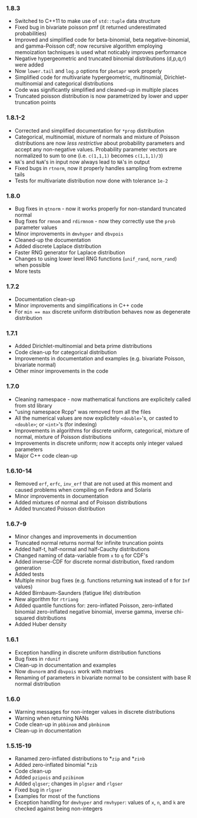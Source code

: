### 1.8.3

* Switched to C++11 to make use of `std::tuple` data structure
* Fixed bug in bivariate poisson pmf (it returned underestimated probabilities)
* Improved and simplified code for beta-binomial, beta negative-binomial,
and gamma-Poisson cdf; now recursive algorithm employing memoization tachniques
is used what noticably improves performance
* Negative hypergeometric and truncated binomial distributions (d,p,q,r) were added
* Now `lower.tail` and `log.p` options for `pbetapr` work properly
* Simplified code for multivariate hypergeometric, multinomial,
Dirichlet-multinomial and categorical distributions
* Code was significantly simplified and cleaned-up in multiple places
* Truncated poisson distribution is now parametrized by
  lower and upper truncation points


### 1.8.1-2

* Corrected and simplified documentation for `*prop` distribution
* Categorical, multinomial, mixture of normals and mixture of Poisson
distributions are now *less restrictive* about probability parameters
and accept any non-negative values. Probability parameter vectors are
normalized to sum to one (i.e. `c(1,1,1)` becomes `c(1,1,1)/3`)
* `NA`'s and `NaN`'s in input now always lead to `NA`'s in output
* Fixed bugs in `rtnorm`, now it properly handles sampling from extreme
tails
* Tests for multivariate distribution now done
with tolerance `1e-2`

### 1.8.0

* Bug fixes in `qtnorm` - now it works properly for
non-standard truncated normal
* Bug fixes for `rmnom` and `rdirmnom` - now they correctly
use the `prob` parameter values
* Minor improvements in `dmvhyper` and `dbvpois`
* Cleaned-up the documentation
* Added discrete Laplace distribution
* Faster RNG generator for Laplace distribution
* Changes to using lower level RNG functions
(`unif_rand`, `norm_rand`) when possible
* More tests

### 1.7.2

* Documentation clean-up
* Minor improvements and simplifications in C++ code
* For `min == max` discrete uniform distribution behaves now
as degenerate distribution

### 1.7.1

* Added Dirichlet-multinomial and beta prime distributions
* Code clean-up for categorical distribution
* Improvements in documentation and examples (e.g. bivariate Poisson,
bivariate normal)
* Other minor improvements in the code

### 1.7.0

* Cleaning namespace - now mathematical functions are explicitely
called from std library
* "using namespace Rcpp" was removed from all the files
* All the numerical values are now explicitely `<double>`'s,
or casted to `<double>`; or `<int>`'s (for indexing)
* Improvements in algorithms for discrete uniform, categorical,
mixture of normal, mixture of Poisson distributions
* Improvements in discrete uniform; now it accepts only integer
valued parameters
* Major C++ code clean-up

### 1.6.10-14

* Removed `erf`, `erfc`, `inv_erf` that are not used at this moment and
caused problems when compiling on Fedora and Solaris
* Minor improvements in documentation
* Added mixtures of normal and of Poisson distributions
* Added truncated Poisson distribution

### 1.6.7-9

* Minor changes and improvements in documention
* Truncated normal returns normal for infinite truncation points
* Added half-t, half-normal and half-Cauchy distributions
* Changed naming of data-variable from `x` to `q` for CDF's
* Added inverse-CDF for discrete normal distribution, fixed 
random generation
* Added tests
* Multiple minor bug fixes (e.g. functions returning `NaN`
                            instead of `0` for `Inf` values)
* Added Birnbaum-Saunders (fatigue life) distribution
* New algorithm for `rtriang`
* Added quantile functions for: zero-inflated Poisson, zero-inflated binomial
zero-inflated negative binomial, inverse gamma, inverse chi-squared
distributions
* Added Huber density

### 1.6.1

* Exception handling in discrete uniform distribution functions
* Bug fixes in `rdunif`
* Clean-up in documentation and examples
* Now `dbvnorm` and `dbvpois` work with matrixes
* Renaming of parameters in bivariate normal to be consistent with
base R normal distribution

### 1.6.0

* Warning messages for non-integer values in discrete distributions
* Warning when returning NANs
* Code clean-up in `pbbinom` and `pbnbinom`
* Clean-up in documentation

### 1.5.15-19

* Ranamed zero-inflated distributions to *`zip` and *`zinb`
* Added zero-inflated binomial *`zib`
* Code clean-up
* Added `pzipois` and `pzibinom`
* Added `qlgser`; changes in `plgser` and `rlgser`
* Fixed bug in `rlgser`
* Examples for most of the functions
* Exception handling for `dmvhyper` and `rmvhyper`: values of `x`, `n`,
and `k` are checked against being non-integers

